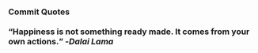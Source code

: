 ### Commit Quotes <br> <br> <q>Happiness is not something ready made. It comes from your own actions.</q> -<em>Dalai Lama</em>

